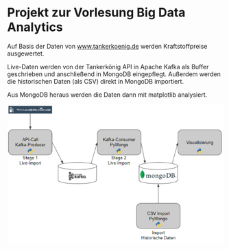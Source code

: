 # Projekt zur Vorlesung Big Data Analytics

Auf Basis der Daten von www.tankerkoenig.de werden Kraftstoffpreise ausgewertet.

Live-Daten werden von der Tankerkönig API in Apache Kafka als Buffer geschrieben und anschließend in MongoDB eingepflegt.
Außerdem werden die historischen Daten (als CSV) direkt in MongoDB importiert.

Aus MongoDB heraus werden die Daten dann mit matplotlib analysiert.

![Pipeline](pipeline.png)
